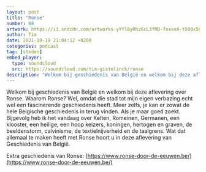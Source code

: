 ```yaml
---
layout: post
title: "Ronse"
number: 88
artwork: https://i1.sndcdn.com/artworks-yYYlByRhz6cL3fMD-7oxxeA-t500x500.jpg
author: Tim
date: 2021-10-19 21:04:12 +0200
categories: podcast
tag: [steden]
embed_player:
  type: soundcloud
  src: https://soundcloud.com/tim-gistelinck/ronse
description: "Welkom bij geschiedenis van België en welkom bij deze aflevering over Ronse."
---
```

Welkom bij geschiedenis van België en welkom bij deze aflevering over Ronse. Waarom Ronse? Wel, omdat die stad tot mijn eigen verbazing echt wel een fascinerende geschiedenis heeft. Meer zelfs, je kan er zowat de hele Belgische geschiedenis in terug vinden. Als je maar goed zoekt. Bijgevolg heb ik het vandaag over Kelten, Romeinen, Germanen, een klooster, een heilige, een hoop keizers, koningen, hertogen en graven, de beeldenstorm, calvinisme, de textielnijverheid en de taalgrens. Wat dat allemaal te maken heeft met Ronse hoort u in deze aflevering van Geschiedenis van België.

Extra geschiedenis van Ronse: [https://www.ronse-door-de-eeuwen.be/](https://www.ronse-door-de-eeuwen.be/)